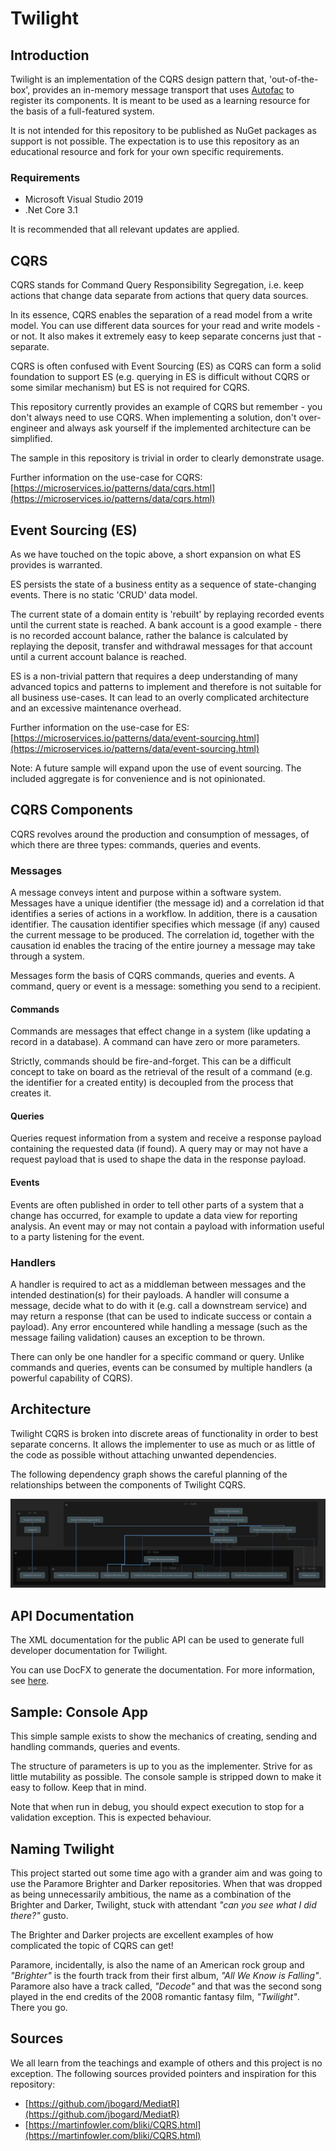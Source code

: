 # Twilight

## Introduction

Twilight is an implementation of the CQRS design pattern that, 'out-of-the-box', provides an in-memory message transport that uses [Autofac](https://autofac.org/) to register its components. It is meant to be used as a learning resource for the basis of a full-featured system.

It is not intended for this repository to be published as NuGet packages as support is not possible. The expectation is to use this repository as an educational resource and fork for your own specific requirements.

### Requirements

- Microsoft Visual Studio 2019
- .Net Core 3.1

It is recommended that all relevant updates are applied.

## CQRS

CQRS stands for Command Query Responsibility Segregation, i.e. keep actions that change data separate from actions that query data sources.

In its essence, CQRS enables the separation of a read model from a write model. You can use different data sources for your read and write models - or not. It also makes it extremely easy to keep separate concerns just that - separate.

CQRS is often confused with Event Sourcing (ES) as CQRS can form a solid foundation to support ES (e.g. querying in ES is difficult without CQRS or some similar mechanism) but ES is not required for CQRS.

This repository currently provides an example of CQRS but remember - you don't always need to use CQRS. When implementing a solution, don't over-engineer and always ask yourself if the implemented architecture can be simplified.

The sample in this repository is trivial in order to clearly demonstrate usage.

Further information on the use-case for CQRS: [https://microservices.io/patterns/data/cqrs.html](https://microservices.io/patterns/data/cqrs.html)

## Event Sourcing (ES)

As we have touched on the topic above, a short expansion on what ES provides is warranted.

ES persists the state of a business entity as a sequence of state-changing events. There is no static 'CRUD' data model.

The current state of a domain entity is 'rebuilt' by replaying recorded events until the current state is reached. A bank account is a good example - there is no recorded account balance, rather the balance is calculated by replaying the deposit, transfer and withdrawal messages for that account until a current account balance is reached.

ES is a non-trivial pattern that requires a deep understanding of many advanced topics and patterns to implement and therefore is not suitable for all business use-cases. It can lead to an overly complicated architecture and an excessive maintenance overhead.

Further information on the use-case for ES: [https://microservices.io/patterns/data/event-sourcing.html](https://microservices.io/patterns/data/event-sourcing.html)

Note: A future sample will expand upon the use of event sourcing. The included aggregate is for convenience and is not opinionated.

## CQRS Components

CQRS revolves around the production and consumption of messages, of which there are three types: commands, queries and events.

### Messages

A message conveys intent and purpose within a software system. Messages have a unique identifier (the message id) and a correlation id that identifies a series of actions in a workflow. In addition, there is a causation identifier. The causation identifier specifies which message (if any) caused the current message to be produced. The correlation id, together with the causation id enables the tracing of the entire journey a message may take through a system.

Messages form the basis of CQRS commands, queries and events. A command, query or event is a message: something you send to a recipient.

#### Commands

Commands are messages that effect change in a system (like updating a record in a database). A command can have zero or more parameters.

Strictly, commands should be fire-and-forget. This can be a difficult concept to take on board as the retrieval of the result of a command (e.g. the identifier for a created entity) is decoupled from the process that creates it.

#### Queries

Queries request information from a system and receive a response payload containing the requested data (if found). A query may or may not have a request payload that is used to shape the data in the response payload.

#### Events

Events are often published in order to tell other parts of a system that a change has occurred, for example to update a data view for reporting analysis. An event may or may not contain a payload with information useful to a party listening for the event.

### Handlers

A handler is required to act as a middleman between messages and the intended destination(s) for their payloads. A handler will consume a message, decide what to do with it (e.g. call a downstream service) and may return a response (that can be used to indicate success or contain a payload). Any error encountered while handling a message (such as the message failing validation) causes an exception to be thrown.

There can only be one handler for a specific command or query. Unlike commands and queries, events can be consumed by multiple handlers (a powerful capability of CQRS).

## Architecture

Twilight CQRS is broken into discrete areas of functionality in order to best separate concerns. It allows the implementer to use as much or as little of the code as possible without attaching unwanted dependencies.

The following dependency graph shows the careful planning of the relationships between the components of Twilight CQRS.

![Dependencies Graph](DependenciesGraph.png)

## API Documentation

The XML documentation for the public API can be used to generate full developer documentation for Twilight.

You can use DocFX to generate the documentation. For more information, see [here](https://dotnet.github.io/docfx/).

## Sample: Console App

This simple sample exists to show the mechanics of creating, sending and handling commands, queries and events.

The structure of parameters is up to you as the implementer. Strive for as little mutability as possible. The console sample is stripped down to make it easy to follow. Keep that in mind.

Note that when run in debug, you should expect execution to stop for a validation exception. This is expected behaviour.

## Naming Twilight

This project started out some time ago with a grander aim and was going to use the Paramore Brighter and Darker repositories. When that was dropped as being unnecessarily ambitious, the name as a combination of the Brighter and Darker, Twilight, stuck with attendant *"can you see what I did there?"* gusto.

The Brighter and Darker projects are excellent examples of how complicated the topic of CQRS can get!

Paramore, incidentally, is also the name of an American rock group and *"Brighter"* is the fourth track from their first album, *"All We Know is Falling"*. Paramore also have a track called, *"Decode"* and that was the second song played in the end credits of the 2008 romantic fantasy film, *"Twilight"*. There you go.

## Sources

We all learn from the teachings and example of others and this project is no exception. The following sources provided pointers and inspiration for this repository:

- [https://github.com/jbogard/MediatR](https://github.com/jbogard/MediatR)
- [https://martinfowler.com/bliki/CQRS.html](https://martinfowler.com/bliki/CQRS.html)

